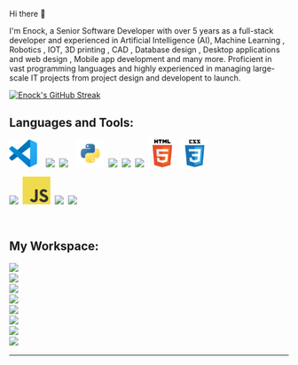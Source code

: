 Hi there 👋 

I'm Enock, a Senior Software Developer with over 5 years as a full-stack developer and experienced in Artificial Intelligence (AI), Machine Learning , Robotics , IOT, 3D printing , CAD , Database design , Desktop applications and web design , Mobile app development and many more. Proficient in vast programming languages and highly experienced in managing large-scale IT projects from project design and developent  to launch.

    
[![Enock's GitHub Streak](https://streak-stats.demolab.com/?user=katikuuu&theme=highcontrast&layout=compact)](https://git.io/streak-stats)

## Languages and Tools:
<div>
      <img width=50px src="https://raw.githubusercontent.com/github/explore/80688e429a7d4ef2fca1e82350fe8e3517d3494d/topics/visual-studio-code/visual-studio-code.png">&nbsp;&nbsp;&nbsp; 
<img width=50px src="https://upload.wikimedia.org/wikipedia/commons/3/38/Jupyter_logo.svg">&nbsp;
 <img width=50px src="https://upload.wikimedia.org/wikipedia/commons/8/87/Arduino_Logo.svg">&nbsp;&nbsp;&nbsp;
<img width=50px src="https://raw.githubusercontent.com/github/explore/80688e429a7d4ef2fca1e82350fe8e3517d3494d/topics/python/python.png">&nbsp;
   <img width=50px src="https://brandslogos.com/wp-content/uploads/images/large/java-logo-1.png">&nbsp;
 <img width=50px src="https://upload.wikimedia.org/wikipedia/commons/thumb/1/1d/PyCharm_Icon.svg/512px-PyCharm_Icon.svg.png">&nbsp;
  <img width=50px src="https://cdn.freebiesupply.com/logos/large/2x/eclipse-11-logo-png-transparent.png">&nbsp;
  <img width=50px src="https://raw.githubusercontent.com/github/explore/80688e429a7d4ef2fca1e82350fe8e3517d3494d/topics/html/html.png">&nbsp;
  <img width=50px src="https://raw.githubusercontent.com/github/explore/80688e429a7d4ef2fca1e82350fe8e3517d3494d/topics/css/css.png">&nbsp;

   <img width=50px src="https://seeklogo.com/images/N/nodejs-logo-FBE122E377-seeklogo.com.png">&nbsp;
   <img width=50px src="https://raw.githubusercontent.com/github/explore/80688e429a7d4ef2fca1e82350fe8e3517d3494d/topics/javascript/javascript.png">&nbsp;
  <img width=50px src="https://upload.wikimedia.org/wikipedia/commons/1/18/C_Programming_Language.svg">&nbsp;
  <img width=50px src="https://cdn-icons-png.flaticon.com/512/518/518713.png">&nbsp;
</div>

</br>

## My Workspace:
<img height=40 src="https://img.shields.io/badge/windows-%230078D6.svg?&style=for-the-badge&logo=windows&logoColor=white"></br>
<img height=40 src="https://img.shields.io/badge/Zen 2-Ryzen%203700X-%23ED1C24?style=for-the-badge&logo=AMD"></br>
<img height=40 src="https://img.shields.io/badge/Corsair-Vengeance RGB PRO 16 GB-%23ffd900?style=for-the-badge&logo=corsair"></br>
<img height=40 src="https://img.shields.io/badge/RDNA%202-RX%206800-%23ED1C24?style=for-the-badge&logo=AMD"></br>
<img height=40 src="https://img.shields.io/badge/ROG%20STRIX-B550--F-%23000000?style=for-the-badge&logo=asus"></br>
<img height=40 src="https://img.shields.io/badge/Corsair-RM750x-%23ffd900?style=for-the-badge&logo=corsair"></br>
<img height=40 src="https://img.shields.io/badge/WD__Black-SN750 500 GB-%23000000?style=for-the-badge&logo=westerndigital"></br>
<img height=40 src="https://img.shields.io/badge/BarraCuda-2%20TB-%236EBE49?style=for-the-badge&logo=seagate"></br>

---





